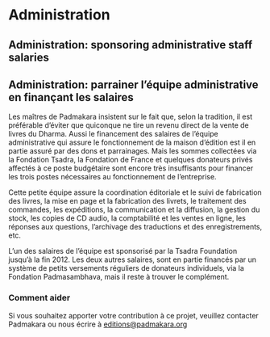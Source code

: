 #  Administration 

##  Administration: sponsoring administrative staff salaries 

##  Administration: parrainer l’équipe administrative en finançant les salaires 

Les maîtres de Padmakara insistent sur le fait que, selon la tradition, il est préférable d’éviter que quiconque ne tire un revenu direct de la vente de livres du Dharma. Aussi le financement des salaires de l’équipe administrative qui assure le fonctionnement de la maison d’édition est il en partie assuré par des dons et parrainages. Mais les sommes collectées via la Fondation Tsadra, la Fondation de France et quelques donateurs privés affectés à ce poste budgétaire sont encore très insuffisants pour financer les trois postes nécessaires au fonctionnement de l’entreprise. 

Cette petite équipe assure la coordination éditoriale et le suivi de fabrication des livres, la mise en page et la fabrication des livrets, le traitement des commandes, les expéditions, la communication et la diffusion, la gestion du stock, les copies de CD audio, la comptabilité et les ventes en ligne, les réponses aux questions, l’archivage des traductions et des enregistrements, etc. 

L’un des salaires de l’équipe est sponsorisé par la Tsadra Foundation jusqu’à la fin 2012. Les deux autres salaires, sont en partie financés par un système de petits versements réguliers de donateurs individuels, via la Fondation Padmasambhava, mais il reste à trouver le complément. 

###  Comment aider 

Si vous souhaitez apporter votre contribution à ce projet, veuillez contacter Padmakara ou nous écrire à [ editions@padmakara.org ](mailto:editions@padmakara.org)
